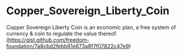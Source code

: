 # Copper_Sovereign_Liberty_Coin
Copper Sovereign Liberty Coin is an economic plan, a free system of currency &amp; coin to regulate the value thereof.
(https://gist.github.com/freedom-foundation/7a8cbd2febb61e673a8f7f07822c47e9)
